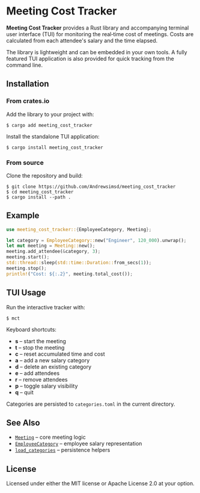 # Meeting Cost Tracker

**Meeting Cost Tracker** provides a Rust library and accompanying terminal user interface (TUI) for monitoring the real‑time cost of meetings. Costs are calculated from each attendee's salary and the time elapsed.

The library is lightweight and can be embedded in your own tools. A fully featured TUI application is also provided for quick tracking from the command line.

## Installation

### From crates.io

Add the library to your project with:

```console
$ cargo add meeting_cost_tracker
```

Install the standalone TUI application:

```console
$ cargo install meeting_cost_tracker
```

### From source

Clone the repository and build:

```console
$ git clone https://github.com/Andrewsimsd/meeting_cost_tracker
$ cd meeting_cost_tracker
$ cargo install --path .
```

## Example

```rust
use meeting_cost_tracker::{EmployeeCategory, Meeting};

let category = EmployeeCategory::new("Engineer", 120_000).unwrap();
let mut meeting = Meeting::new();
meeting.add_attendee(&category, 3);
meeting.start();
std::thread::sleep(std::time::Duration::from_secs(1));
meeting.stop();
println!("Cost: ${:.2}", meeting.total_cost());
```

## TUI Usage

Run the interactive tracker with:

```console
$ mct
```

Keyboard shortcuts:

- **s** – start the meeting
- **t** – stop the meeting
- **c** – reset accumulated time and cost
- **a** – add a new salary category
- **d** – delete an existing category
- **e** – add attendees
- **r** – remove attendees
- **p** – toggle salary visibility
- **q** – quit

Categories are persisted to `categories.toml` in the current directory.

## See Also

- [`Meeting`](src/meeting.rs) – core meeting logic
- [`EmployeeCategory`](src/model.rs) – employee salary representation
- [`load_categories`](src/storage.rs) – persistence helpers

## License

Licensed under either the MIT license or Apache License 2.0 at your option.

